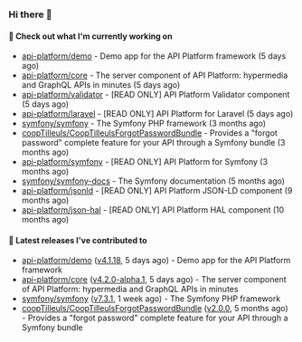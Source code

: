 ### Hi there 👋

#### 👷 Check out what I'm currently working on

- [api-platform/demo](https://github.com/api-platform/demo) - Demo app for the API Platform framework (5 days ago)
- [api-platform/core](https://github.com/api-platform/core) - The server component of API Platform: hypermedia and GraphQL APIs in minutes (5 days ago)
- [api-platform/validator](https://github.com/api-platform/validator) - [READ ONLY] API Platform Validator component (5 days ago)
- [api-platform/laravel](https://github.com/api-platform/laravel) - [READ ONLY] API Platform for Laravel (5 days ago)
- [symfony/symfony](https://github.com/symfony/symfony) - The Symfony PHP framework (3 months ago)
- [coopTilleuls/CoopTilleulsForgotPasswordBundle](https://github.com/coopTilleuls/CoopTilleulsForgotPasswordBundle) - Provides a &#34;forgot password&#34; complete feature for your API through a Symfony bundle (3 months ago)
- [api-platform/symfony](https://github.com/api-platform/symfony) - [READ ONLY] API Platform for Symfony (3 months ago)
- [symfony/symfony-docs](https://github.com/symfony/symfony-docs) - The Symfony documentation (5 months ago)
- [api-platform/jsonld](https://github.com/api-platform/jsonld) - [READ ONLY] API Platform JSON-LD component (9 months ago)
- [api-platform/json-hal](https://github.com/api-platform/json-hal) - [READ ONLY] API Platform HAL component (10 months ago)

#### 🔭 Latest releases I've contributed to

- [api-platform/demo](https://github.com/api-platform/demo) ([v4.1.18](https://github.com/api-platform/demo/releases/tag/v4.1.18), 5 days ago) - Demo app for the API Platform framework
- [api-platform/core](https://github.com/api-platform/core) ([v4.2.0-alpha.1](https://github.com/api-platform/core/releases/tag/v4.2.0-alpha.1), 5 days ago) - The server component of API Platform: hypermedia and GraphQL APIs in minutes
- [symfony/symfony](https://github.com/symfony/symfony) ([v7.3.1](https://github.com/symfony/symfony/releases/tag/v7.3.1), 1 week ago) - The Symfony PHP framework
- [coopTilleuls/CoopTilleulsForgotPasswordBundle](https://github.com/coopTilleuls/CoopTilleulsForgotPasswordBundle) ([v2.0.0](https://github.com/coopTilleuls/CoopTilleulsForgotPasswordBundle/releases/tag/v2.0.0), 5 months ago) - Provides a &#34;forgot password&#34; complete feature for your API through a Symfony bundle

